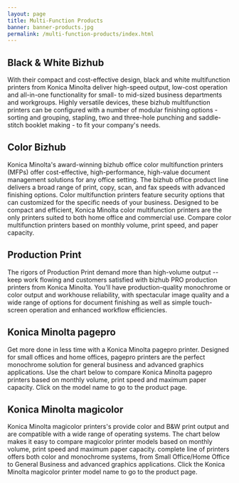 ```yaml
---
layout: page
title: Multi-Function Products
banner: banner-products.jpg
permalink: /multi-function-products/index.html
---
```


## Black & White Bizhub
With their compact and cost-effective design, black and white multifunction printers from Konica Minolta deliver high-speed output, low-cost operation and all-in-one functionality for small- to mid-sized business departments and workgroups. Highly versatile devices, these bizhub multifunction printers can be configured with a number of modular finishing options - sorting and grouping, stapling, two and three-hole punching and saddle-stitch booklet making - to fit your company's needs.

## Color Bizhub
Konica Minolta's award-winning bizhub office color multifunction printers (MFPs) offer cost-effective, high-performance, high-value document management solutions for any office setting. The bizhub office product line delivers a broad range of print, copy, scan, and fax speeds with advanced finishing options. Color multifunction printers feature security options that can customized for the specific needs of your business. Designed to be compact and efficient, Konica Minolta color multifunction printers are the only printers suited to both home office and commercial use. Compare color multifunction printers based on monthly volume, print speed, and paper capacity.

## Production Print
The rigors of Production Print demand more than high-volume output -- keep work flowing and customers satisfied with bizhub PRO production printers from Konica Minolta. You'll have production-quality monochrome or color output and workhouse reliability, with spectacular image quality and a wide range of options for document finishing as well as simple touch-screen operation and enhanced workflow efficiencies.

## Konica Minolta pagepro
Get more done in less time with a Konica Minolta pagepro printer. Designed for small offices and home offices, pagepro printers are the perfect monochrome solution for general business and advanced graphics applications. Use the chart below to compare Konica Minolta pagepro printers based on monthly volume, print speed and maximum paper capacity. Click on the model name to go to the product page.

## Konica Minolta magicolor
Konica Minolta magicolor printers's provide color and B&W print output and are compatible with a wide range of operating systems. The chart below makes it easy to compare magicolor printer models based on monthly volume, print speed and maximum paper capacity. complete line of printers offers both color and monochrome systems, from Small Office/Home Office to General Business and advanced graphics applications. Click the Konica Minolta magicolor printer model name to go to the product page.
